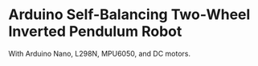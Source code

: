 # Arduino Self-Balancing Two-Wheel Inverted Pendulum Robot
With Arduino Nano, L298N, MPU6050, and DC motors.
